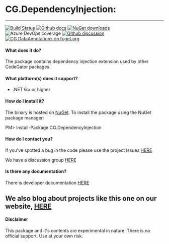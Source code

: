 # CG.DependencyInjection: 
---
[![Build Status](https://dev.azure.com/codegator/CG.DependencyInjection/_apis/build/status/CodeGator.CG.DependencyInjection?branchName=main)](https://dev.azure.com/codegator/CG.DependencyInjection/_build/latest?definitionId=44&branchName=main)
[![Github docs](https://img.shields.io/static/v1?label=Documentation&message=online&color=blue)](https://codegator.github.io/CG.DependencyInjection/)
[![NuGet downloads](https://img.shields.io/nuget/dt/CG.DependencyInjection.svg?style=flat)](https://nuget.org/packages/CG.DependencyInjection)
![Azure DevOps coverage](https://img.shields.io/azure-devops/coverage/codegator/CG.DependencyInjection/44)
[![Github discussion](https://img.shields.io/badge/Discussion-online-blue)](https://github.com/CodeGator/CG.DependencyInjection/discussions)
[![CG.DataAnnotations on fuget.org](https://www.fuget.org/packages/CG.DataAnnotations/badge.svg)](https://www.fuget.org/packages/CG.DataAnnotations)

#### What does it do?
The package contains dependency injection extension used by other CodeGator packages.

#### What platform(s) does it support?
* .NET 6.x or higher

#### How do I install it?
The binary is hosted on [NuGet](https://www.nuget.org/packages/CG.DependencyInjection/). To install the package using the NuGet package manager:

PM> Install-Package CG.DependencyInjection

#### How do I contact you?
If you've spotted a bug in the code please use the project Issues [HERE](https://github.com/CodeGator/CG.DependencyInjection/issues)

We have a discussion group [HERE](https://github.com/CodeGator/CG.DependencyInjection/discussions)

#### Is there any documentation?
There is developer documentation [HERE](https://codegator.github.io/CG.DependencyInjection/)

We also blog about projects like this one on our website, [HERE](http://www.codegator.com)
---
#### Disclaimer
This package and it's contents are experimental in nature. There is no official support. Use at your own risk.